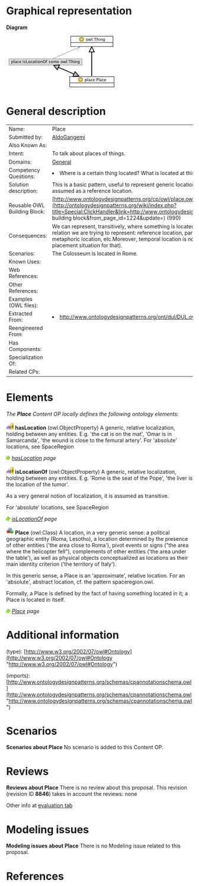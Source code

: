 #  Graphical representation


__Diagram__




[![Image:Place.png](./Place.png)](../Image/Place.png.md "Image:Place.png")




#  General description




|  |  |
| --- | --- |
|  Name: |  Place |
|  Submitted by: | [AldoGangemi](../User/AldoGangemi.md "User:AldoGangemi") |
|  Also Known As: |  |
|  Intent: |  To talk about places of things. |
|  Domains: | [General](../Community/General.md "Community:General") |
|  Competency Questions: | <li> Where is a certain thing located? What is located at this place?</li> |
|  Solution description: |  This is a basic pattern, useful to represent generic locations for anything, which becomes a place when is assumed as a reference location. |
|  Reusable OWL Building Block: | [http://www.ontologydesignpatterns.org/cp/owl/place.owl](http://ontologydesignpatterns.org/wiki/index.php?title=Special:ClickHandler&link=http://www.ontologydesignpatterns.org/cp/owl/place.owl&message=OWL building block&from_page_id=1224&update=) (990) |
|  Consequences: |  We can represent, transitively, where something is located. It remains unspecified what kind of location relation we are trying to represent: reference location, partial location, physical location, social or metaphoric location, etc.Moreover, temporal location is not caught with this pattern (you need a placement situation for that). |
|  Scenarios: |  The Colosseum is located in Rome. |
|  Known Uses: |  |
|  Web References: |  |
|  Other References: |  |
|  Examples (OWL files): |  |
|  Extracted From: | <li><a class="external free" href="http://www.ontologydesignpatterns.org/ont/dul/DUL.owl" rel="nofollow" title="http://www.ontologydesignpatterns.org/ont/dul/DUL.owl">http://www.ontologydesignpatterns.org/ont/dul/DUL.owl</a></li> |
|  Reengineered From: |  |
|  Has Components: |  |
|  Specialization Of: |  |
|  Related CPs: |  |


  




#  Elements


_The __Place__ Content OP locally defines the following ontology elements:_



[![ObjectProperty](./20px-ObjectProperty.gif)](../Image/ObjectProperty.gif.md "ObjectProperty") __hasLocation__ (owl:ObjectProperty) A generic, relative localization, holding between any entities. E.g. 'the cat is on the mat', 'Omar is in Samarcanda', 'the wound is close to the femural artery'.
For 'absolute' locations, see SpaceRegion 



 [![](./11px-ArrowRight.gif)](../Image/ArrowRight.gif.md "ArrowRight.gif") _[hasLocation](./LCA_Pattern/hasLocation.md "Submissions:Place/hasLocation") page_

[![ObjectProperty](./20px-ObjectProperty.gif)](../Image/ObjectProperty.gif.md "ObjectProperty") __isLocationOf__ (owl:ObjectProperty) A generic, relative localization, holding between any entities. E.g. 'Rome is the seat of the Pope', 'the liver is the location of the tumor'.


As a very general notion of localization, it is assumed as transitive.


For 'absolute' locations, see SpaceRegion 



 [![](./11px-ArrowRight.gif)](../Image/ArrowRight.gif.md "ArrowRight.gif") _[isLocationOf](./Place/isLocationOf.md "Submissions:Place/isLocationOf") page_

[![Class](./20px-Class.gif)](../Image/Class.gif.md "Class") __Place__ (owl:Class) A location, in a very generic sense: a political geographic entity (Roma, Lesotho), a location determined by the presence of other entities ('the area close to Roma'), pivot events or signs ("the area where the helicopter fell"), complements of other entities ('the area under the table'), as well as physical objects conceptualized as locations as their main identity criterion ('the territory of Italy').


In this generic sense, a Place is an 'approximate', relative location. For an 'absolute', abstract location, cf. the pattern spaceregion.owl.


Formally, a Place is defined by the fact of having something located in it; a Place is located in itself. 



 [![](./11px-ArrowRight.gif)](../Image/ArrowRight.gif.md "ArrowRight.gif") _[Place](./Place.md "Submissions:Place/Place") page_
#  Additional information


(type): [http://www.w3.org/2002/07/owl#Ontology](http://www.w3.org/2002/07/owl#Ontology "http://www.w3.org/2002/07/owl#Ontology")


(imports): [http://www.ontologydesignpatterns.org/schemas/cpannotationschema.owl](http://www.ontologydesignpatterns.org/schemas/cpannotationschema.owl "http://www.ontologydesignpatterns.org/schemas/cpannotationschema.owl")



#  Scenarios



__Scenarios about Place__
No scenario is added to this Content OP.




#  Reviews



__Reviews about Place__
There is no review about this proposal.
This revision (revision ID __8846__) takes in account the reviews: none


Other info at [evaluation tab](http://ontologydesignpatterns.org/wiki/index.php?title=Submissions:Place&action=evaluation "http://ontologydesignpatterns.org/wiki/index.php?title=Submissions:Place&action=evaluation")




  




#  Modeling issues



__Modeling issues about Place__
There is no Modeling issue related to this proposal.




  




#  References